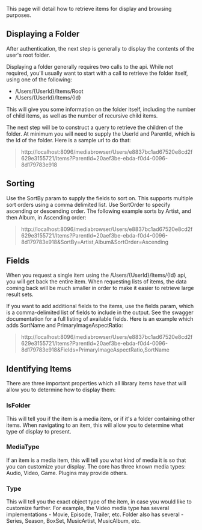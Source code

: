 This page will detail how to retrieve items for display and browsing purposes.

## Displaying a Folder
After authentication, the next step is generally to display the contents of the user's root folder.

Displaying a folder generally requires two calls to the api. While not required, you'll usually want to start with a call to retrieve the folder itself, using one of the following:
* /Users/{UserId}/Items/Root
* /Users/{UserId}/Items/{Id}

This will give you some information on the folder itself, including the number of child items, as well as the number of recursive child items. 

The next step will be to construct a query to retrieve the children of the folder. At minimum you will need to supply the UserId and ParentId, which is the Id of the folder. Here is a sample url to do that:

> http://localhost:8096/mediabrowser/Users/e8837bc1ad67520e8cd2f629e3155721/Items?ParentId=20aef3be-ebda-f0d4-0096-8d179783e918

## Sorting
Use the SortBy param to supply the fields to sort on. This supports multiple sort orders using a comma delimited list. Use SortOrder to specify ascending or descending order. The following example sorts by Artist, and then Album, in Ascending order:

> http://localhost:8096/mediabrowser/Users/e8837bc1ad67520e8cd2f629e3155721/Items?ParentId=20aef3be-ebda-f0d4-0096-8d179783e918&SortBy=Artist,Album&SortOrder=Ascending

## Fields

When you request a single item using the /Users/{UserId}/Items/{Id} api, you will get back the entire item. When requesting lists of items, the data coming back will be much smaller in order to make it easier to retrieve large result sets.

If you want to add additional fields to the items, use the fields param, which is a comma-delimited list of fields to include in the output. See the swagger documentation for a full listing of available fields. Here is an example which adds SortName and PrimaryImageAspectRatio:

> http://localhost:8096/mediabrowser/Users/e8837bc1ad67520e8cd2f629e3155721/Items?ParentId=20aef3be-ebda-f0d4-0096-8d179783e918&Fields=PrimaryImageAspectRatio,SortName

## Identifying Items

There are three important properties which all library items have that will allow you to determine how to display them:

### IsFolder
This will tell you if the item is a media item, or if it's a folder containing other items. When navigating to an item, this will allow you to determine what type of display to present.

### MediaType
If an item is a media item, this will tell you what kind of media it is so that you can customize your display. The core has three known media types: Audio, Video, Game. Plugins may provide others.

### Type
This will tell you the exact object type of the item, in case you would like to customize further. For example, the Video media type has several implementations - Movie, Episode, Trailer, etc. Folder also has several - Series, Season, BoxSet, MusicArtist, MusicAlbum, etc.